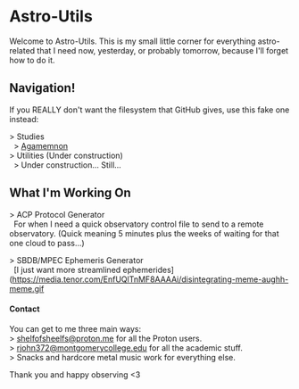 # Astro-Utils

Welcome to Astro-Utils. This is my small little corner for everything astro-related that I need now, yesterday, or probably tomorrow, because I'll forget how to do it.

## Navigation!

If you REALLY don't want the filesystem that GitHub gives, use this fake one instead:

\> Studies  
&nbsp; \> [Agamemnon](https://www.github.com/ShelfofSheElfs/Astro-Utils/Agamemnon-Study)  
\> Utilities (Under construction)  
&nbsp; \> Under construction... Still...  

## What I'm Working On

\> ACP Protocol Generator  
&nbsp; For when I need a quick observatory control file to send to a remote observatory. (Quick meaning 5 minutes plus the weeks of waiting for that one cloud to pass...)  

\> SBDB/MPEC Ephemeris Generator  
&nbsp; [I just want more streamlined ephemerides](https://media.tenor.com/EnfUQlTnMF8AAAAi/disintegrating-meme-aughh-meme.gif

#### Contact

You can get to me three main ways:  
\> <shelfofsheelfs@proton.me> for all the Proton users.  
\> <rjohn372@montgomerycollege.edu> for all the academic stuff.  
\> Snacks and hardcore metal music work for everything else.  

Thank you and happy observing \<3
